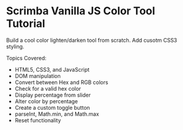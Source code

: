 # Scrimba Vanilla JS Color Tool Tutorial

Build a cool color lighten/darken tool from scratch. Add cusotm CSS3 styling.

Topics Covered:
* HTML5, CSS3, and JavaScript
* DOM manipulation
* Convert between Hex and RGB colors
* Check for a valid hex color
* Display percentage from slider
* Alter color by percentage
* Create a custom toggle button
* parseInt, Math.min, and Math.max
* Reset functionality